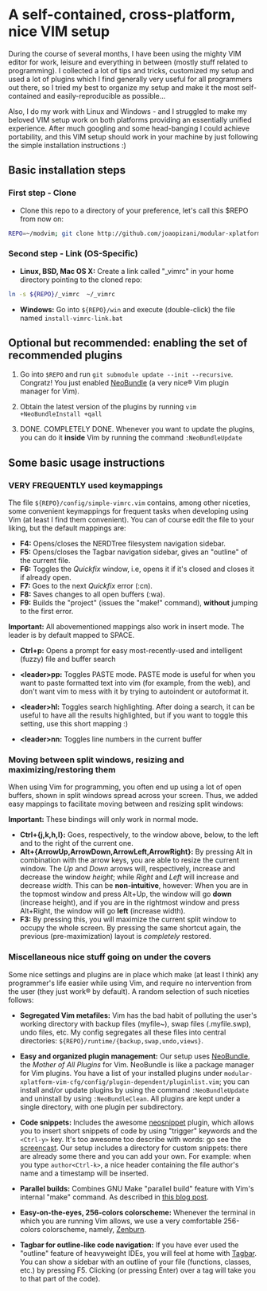 A self-contained, cross-platform, nice  VIM setup
=================================================
During the course of several months, I have been using the mighty VIM editor for work, leisure and everything
in between (mostly stuff related to programming). I collected a lot of tips and tricks, customized my setup
and used a lot of plugins which I find generally very useful for all programmers out there, so I tried my best
to organize my setup and make it the most self-contained and easily-reproducible as possible...

Also, I do my work with Linux and Windows - and I struggled to make my beloved VIM setup work on both platforms
providing an essentially unified experience. After much googling and some head-banging I could achieve
portability, and this VIM setup should work in your machine by just following the simple installation
instructions :)


Basic installation steps
------------------------
### First step - Clone ###
 * Clone this repo to a directory of your preference, let's call this $REPO from now on:

```bash
REPO=~/modvim; git clone http://github.com/joaopizani/modular-xplatform-vim-cfg.git $REPO
```

### Second step - Link (OS-Specific) ###

 * **Linux, BSD, Mac OS X:** Create a link called "\_vimrc" in your home directory
   pointing to the cloned repo:

```bash
ln -s ${REPO}/_vimrc  ~/_vimrc
```

 * **Windows:** Go into `${REPO}/win` and execute (double-click) the
   file named `install-vimrc-link.bat`

Optional but recommended: enabling the set of recommended plugins
-----------------------------------------------------------------
 1. Go into `$REPO` and run `git submodule update --init --recursive`. Congratz! You just enabled
    [NeoBundle](https://github.com/Shougo/neobundle.vim) (a very nice® Vim plugin manager for Vim).

 2. Obtain the latest version of the plugins by running `vim +NeoBundleInstall +qall`

 3. DONE. COMPLETELY DONE. Whenever you want to update the plugins, you can do it **inside**
    Vim by running the command `:NeoBundleUpdate`



Some basic usage instructions
-----------------------------
### VERY FREQUENTLY used keymappings ###
The file `${REPO}/config/simple-vimrc.vim` contains, among other niceties, some
convenient keymappings for frequent tasks when developing using Vim (at least I find them convenient).
You can of course edit the file to your liking, but the default mappings are:

 * **F4:** Opens/closes the NERDTree filesystem navigation sidebar.
 * **F5:** Opens/closes the Tagbar navigation sidebar, gives an "outline" of the current file.
 * **F6:** Toggles the *Quickfix* window, i.e, opens it if it's closed and closes it if already open.
 * **F7:** Goes to the next *Quickfix* error (:cn).
 * **F8:** Saves changes to all open buffers (:wa).
 * **F9:** Builds the "project" (issues the "make!" command), **without** jumping to the first error.

**Important:** All abovementioned mappings also work in insert mode. The leader is by default mapped
to SPACE.

 * **Ctrl+p:** Opens a prompt for easy most-recently-used and intelligent (fuzzy) file and buffer search

 * **\<leader\>pp:** Toggles PASTE mode. PASTE mode is useful for when you want to paste formatted text into vim (for
   example, from the web), and don't want vim to mess with it by trying to autoindent or autoformat it.
 * **\<leader\>hl:** Toggles search highlighting. After doing a search, it can be useful to have all the results
   highlighted, but if you want to toggle this setting, use this short mapping :)
 * **\<leader\>nn:** Toggles line numbers in the current buffer

### Moving between split windows, resizing and maximizing/restoring them ###
When using Vim for programming, you often end up using a lot of open buffers, shown in split windows spread
across your screen. Thus, we added easy mappings to facilitate moving between and resizing split windows:

**Important:** These bindings will only work in normal mode.

 * **Ctrl+{j,k,h,l}:** Goes, respectively, to the window above, below, to the left and to the right of the
   current one.
 * **Alt+{ArrowUp,ArrowDown,ArrowLeft,ArrowRight}:** By pressing Alt in combination with the arrow keys, you
   are able to resize the current window. The *Up* and *Down* arrows will, respectively, increase and decrease
   the window *height*; while *Right* and *Left* will increase and decrease *width*. This can be
   **non-intuitive**, however: When you are in the topmost window and press Alt+Up, the window will go
   **down** (increase height), and if you are in the rightmost window and press Alt+Right, the window will
   go **left** (increase width).
 * **F3:** By pressing this, you will maximize the current split window to occupy the whole screen. By
   pressing the same shortcut again, the previous (pre-maximization) layout is _completely_ restored.

### Miscellaneous nice stuff going on under the covers ###
Some nice settings and plugins are in place which make (at least I think) any programmer's life easier while
using Vim, and require no intervention from the user (they just work® by default). A random selection of such
niceties follows:

 * **Segregated Vim metafiles:** Vim has the bad habit of polluting the user's working directory with backup
   files (myfile~), swap files (.myfile.swp), undo files, etc. My config segregates all these files into
   central directories: `${REPO}/runtime/{backup,swap,undo,views}`.

 * **Easy and organized plugin management:** Our setup uses [NeoBundle](https://github.com/Shougo/neobundle.vim),
   the *Mother of All Plugins* for Vim. NeoBundle is like a package manager for Vim plugins. You have a list of your
   installed plugins under `modular-xplatform-vim-cfg/config/plugin-dependent/pluginlist.vim`;
   you can install and/or update plugins by using the command `:NeoBundleUpdate` and uninstall by
   using `:NeoBundleClean`. All plugins are kept under a single directory, with one plugin per subdirectory.

 * **Code snippets:** Includes the awesome [neosnippet](https://github.com/Shougo/neosnippet) plugin, which
   allows you to insert short snippets of code by using "trigger" keywords and the `<Ctrl-y>` key. It's too
   awesome too describe with words: go see the [screencast](http://www.youtube.com/watch?v=TNMjbaimk9g).
   Our setup includes a directory for custom snippets: there are already some there and you can add your own.
   For example: when you type `author<Ctrl-k>`, a nice header containing the file author's name and a
   timestamp will be inserted.

 * **Parallel builds:** Combines GNU Make "parallel build" feature with Vim's internal "make" command. As
   described in [this blog post](http://joaopizani.hopto.org/en/2012/05/vim-parallel-make).

 * **Easy-on-the-eyes, 256-colors colorscheme:** Whenever the terminal in which you are running Vim allows,
   we use a very comfortable 256-colors colorscheme, namely, [Zenburn](https://github.com/jnurmine/Zenburn).

 * **Tagbar for outline-like code navigation:** If you have ever used the "outline" feature of heavyweight
   IDEs, you will feel at home with [Tagbar](https://github.com/majutsushi/tagbar). You can show a sidebar
   with an outline of your file (functions, classes, etc.) by pressing F5. Clicking (or pressing Enter)
   over a tag will take you to that part of the code).

